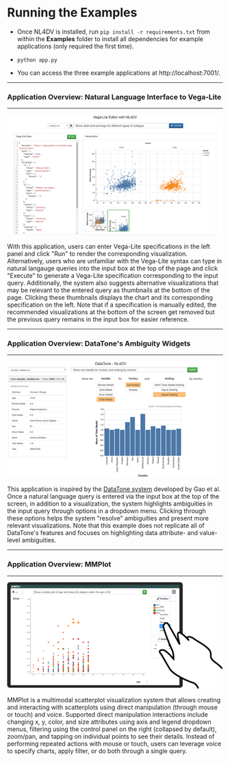 # Running the Examples

- Once NL4DV is installed, run ```pip install -r requirements.txt``` from within the **Examples** folder to install all dependencies for example applications (only required the first time).

- ```python app.py```

- You can access the three example applications at http://localhost:7001/. 

---
### Application Overview: Natural Language Interface to Vega-Lite
---

![Vega-Lite Editor Teaser](../docs/teaser-vl-editor.png)

With this application, users can enter Vega-Lite specifications in the left panel and click "Run" to render the corresponding visualization. Alternatively, users who are unfamiliar with the Vega-Lite syntax can type in natural langauge queries into the input box at the top of the page and click "Execute" to generate a Vega-Lite specification corresponding to the input query. Additionally, the system also suggests alternative visualizations that may be relevant to the entered query as thumbnails at the bottom of the page. Clicking these thumbnails displays the chart and its corresponding specification on the left. Note that if a specification is manually edited, the recommended visualizations at the bottom of the screen get removed but the previous query remains in the input box for easier reference.

---
### Application Overview: DataTone's Ambiguity Widgets
---

![DataTone Teaser](../docs/teaser-datatone.png)

This application is inspired by the [DataTone system](http://www.cond.org/datatone.html) developed by Gao et al. Once a natural language query is entered via the input box at the top of the screen, in addition to a visualization, the system highlights ambiguities in the input query through options in a dropdown menu. Clicking through these options helps the system "resolve" ambiguities and present more relevant visualizations. Note that this example does not replicate all of DataTone's features and focuses on highlighting data attribute- and value-level ambiguities.  

---
### Application Overview: MMPlot
---

![MMPlot Teaser](../docs/teaser-mmplot.png)

MMPlot is a multimodal scatterplot visualization system that allows creating and interacting with scatterplots using direct manipulation (through mouse or touch) and voice. Supported direct manipulation interactions include changing x, y, color, and size attributes using axis and legend dropdown menus, filtering using the control panel on the right (collapsed by default), zoom/pan, and tapping on individual points to see their details. Instead of performing repeated actions with mouse or touch, users can leverage voice to specify charts, apply filter, or do both through a single query.
